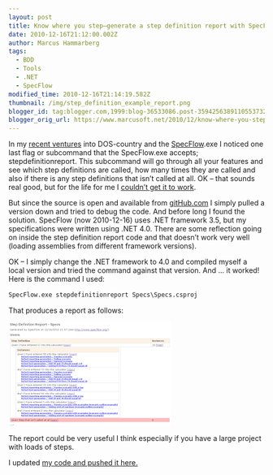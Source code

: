 ```yaml
---
layout: post
title: Know where you step–generate a step definition report with SpecFlow
date: 2010-12-16T21:12:00.002Z
author: Marcus Hammarberg
tags:
  - BDD
  - Tools
  - .NET
  - SpecFlow
modified_time: 2010-12-16T21:14:19.582Z
thumbnail: /img/step_definition_example_report.png
blogger_id: tag:blogger.com,1999:blog-36533086.post-3594256389110553732
blogger_orig_url: https://www.marcusoft.net/2010/12/know-where-you-stepgenerate-step.html
---
```


In my [recent ventures](https://www.marcusoft.net/2010/12/specflowexe-and-mstest.html) into DOS-country and the [SpecFlow](http://www.specflow.org/).exe I noticed one last flag or subcommand that the SpecFlow.exe accepts; stepdefinitionreport. This subcommand will go through all your features and see which step definitions are called, how many times they are called and also if there is any step definitions that isn’t called at all. OK – that sounds real good, but for the life for me I [couldn’t get it to work](http://groups.google.com/group/specflow/browse_thread/thread/b155ed8f56b23c11/37889ab6ec087f3c#37889ab6ec087f3c).

But since the source is open and available from [gitHub.com](https://github.com/techtalk/SpecFlow) I simply pulled a version down and tried to debug the code. And before long I found the solution. SpecFlow (now 2010-12-16) uses .NET framework 3.5, but my specifications were written using .NET 4.0. There are some reflection going on inside the step definition report code and that doesn’t work very well (loading assemblies from different framework versions).

OK – I simply change the .NET framework to 4.0 and compiled myself a local version and tried the command against that version. And ... it worked! Here is the command I used:

```bat
SpecFlow.exe stepdefinitionreport Specs\Specs.csproj
```

That produces a report as follows:

![step definition example report](/img/step_definition_example_report.png)

The report could be very useful I think especially if you have a large project with loads of steps.

I updated [my code and pushed it here.](https://github.com/marcusoftnet/Demo-Reporting-with-MsTest)